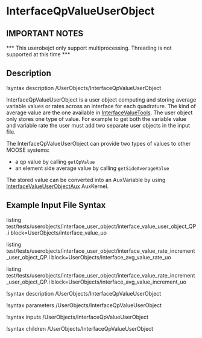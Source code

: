 # InterfaceQpValueUserObject

## IMPORTANT NOTES
*** This userobejct only support multiprocessing. Threading is not supported at this time  ***


## Description
!syntax description /UserObjects/InterfaceQpValueUserObject

InterfaceQpValueUserObject is a user object computing and storing average variable values or rates across an interface for each quadrature. The kind of average value are the one available in [InterfaceValueTools](/InterfaceValueTools.md).
The user object only stores one type of value. For example to get both the variable value and variable rate the user must add two separate user objects in the input file.

The InterfaceQpValueUserObject can provide two types of values to other MOOSE systems:

* a qp value by calling `getQpValue`
* an element side average value by calling `getSideAverageValue`

The stored value can be converted into an AuxVariable by using [InterfaceValueUserObjectAux](/InterfaceValueUserObjectAux.md) AuxKernel.


## Example Input File Syntax

listing test/tests/userobjects/interface_user_object/interface_value_user_object_QP.i block=UserObjects/interface_value_uo

listing test/tests/userobjects/interface_user_object/interface_value_rate_increment_user_object_QP.i block=UserObjects/interface_avg_value_rate_uo

listing test/tests/userobjects/interface_user_object/interface_value_rate_increment_user_object_QP.i block=UserObjects/interface_avg_value_increment_uo

!syntax description /UserObjects/InterfaceQpValueUserObject

!syntax parameters /UserObjects/InterfaceQpValueUserObject

!syntax inputs /UserObjects/InterfaceQpValueUserObject

!syntax children /UserObjects/InterfaceQpValueUserObject
